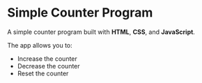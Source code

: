 # Simple Counter Program

A simple counter program built with **HTML**, **CSS**, and **JavaScript**.  

The app allows you to:
- Increase the counter
- Decrease the counter
- Reset the counter  
